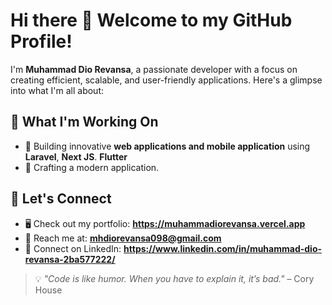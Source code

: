 # Hi there 👋 Welcome to my GitHub Profile!

I'm **Muhammad Dio Revansa**, a passionate developer with a focus on creating efficient, scalable, and user-friendly applications. Here's a glimpse into what I'm all about:

## 🔭 What I'm Working On
- 🚀 Building innovative **web applications and mobile application** using **Laravel**, **Next JS**. **Flutter**
- 🎯 Crafting a modern application.

## 💬 Let's Connect
- 🖥 Check out my portfolio: **https://muhammadiorevansa.vercel.app**
- 💌 Reach me at: **mhdiorevansa098@gmail.com**
- 🔗 Connect on LinkedIn: **https://www.linkedin.com/in/muhammad-dio-revansa-2ba577222/**

> 💡 _"Code is like humor. When you have to explain it, it’s bad."_ – Cory House
